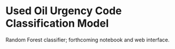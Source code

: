 # Used Oil Urgency Code Classification Model
Random Forest classifier; forthcoming notebook and web interface.
